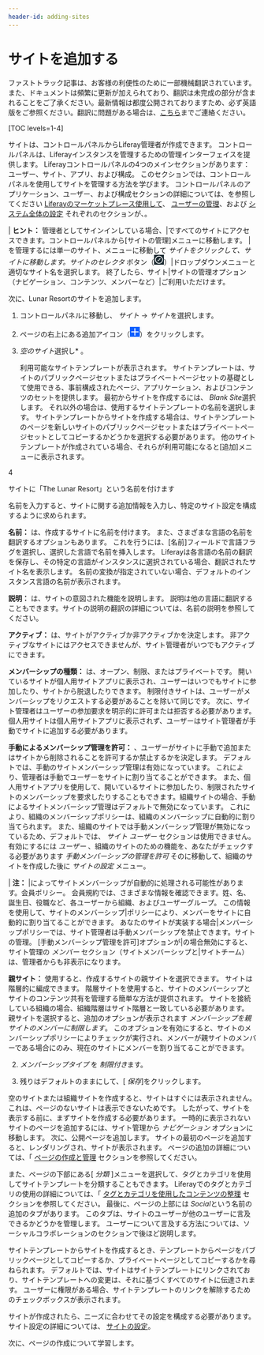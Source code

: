 ```yaml
---
header-id: adding-sites
---
```


# サイトを追加する

<p class="alert alert-info"><span class="wysiwyg-color-blue120">ファストトラック記事は、お客様の利便性のために一部機械翻訳されています。また、ドキュメントは頻繁に更新が加えられており、翻訳は未完成の部分が含まれることをご了承ください。最新情報は都度公開されておりますため、必ず英語版をご参照ください。翻訳に問題がある場合は、<a href="mailto:support-content-jp@liferay.com">こちら</a>までご連絡ください。</span></p>

[TOC levels=1-4]

サイトは、コントロールパネルからLiferay管理者が作成できます。 コントロールパネルは、Liferayインスタンスを管理するための管理インターフェイスを提供します。 Liferayコントロールパネルの4つのメインセクションがあります：ユーザー、サイト、アプリ、および構成。 このセクションでは、コントロールパネルを使用してサイトを管理する方法を学びます。 コントロールパネルのアプリケーション、ユーザー、および構成セクションの詳細については、を参照してください [Liferayのマーケットプレース使用して](/docs/7-1/user/-/knowledge_base/u/using-the-liferay-marketplace)、 [ユーザーの管理](/docs/7-1/user/-/knowledge_base/u/managing-users)、および [システム全体の設定](/docs/7-1/user/-/knowledge_base/u/system-wide-settings) それぞれのセクションが、。

| **ヒント：** 管理者としてサインインしている場合、|ですべてのサイトにアクセスできます。コントロールパネルから[サイトの管理]メニューに移動します。 |を管理するには単一のサイト、メニューに移動して *サイトをクリックして、サイトに移動します。サイトのセレクタ* ボタン（![Compass](../../../../images/icon-compass.png)）|ドロップダウンメニューと適切なサイト名を選択します。 終了したら、サイト|サイトの管理オプション（ナビゲーション、コンテンツ、メンバーなど）|ご利用いただけます。

次に、Lunar Resortのサイトを追加します。

1.  コントロールパネルに移動し、 *サイト* → *サイト*を選択します。

2.  ページの右上にある追加アイコン（![Add Site](../../../../images/icon-add.png)）をクリックします。

3.  *空のサイト*選択し* 。</p>

    利用可能なサイトテンプレートが表示されます。 サイトテンプレートは、サイトのパブリックページセットまたはプライベートページセットの基礎として使用できる、事前構成されたページ、アプリケーション、およびコンテンツのセットを提供します。 最初からサイトを作成するには、 *Blank Site*選択します。 それ以外の場合は、使用するサイトテンプレートの名前を選択します。 サイトテンプレートからサイトを作成する場合は、サイトテンプレートのページを新しいサイトのパブリックページセットまたはプライベートページセットとしてコピーするかどうかを選択する必要があります。 他のサイトテンプレートが作成されている場合、それらが利用可能になると[追加]メニューに表示されます。</li>

4

サイトに「The Lunar Resort」という名前を付けます</ol>

名前を入力すると、サイトに関する追加情報を入力し、特定のサイト設定を構成するように求められます。

**名前：** は、作成するサイトに名前を付けます。 また、さまざまな言語の名前を翻訳するオプションもあります。 これを行うには、[名前]フィールドで言語フラグを選択し、選択した言語で名前を挿入します。 Liferayは各言語の名前の翻訳を保存し、その特定の言語がインスタンスに選択されている場合、翻訳されたサイト名を表示します。 名前の変換が指定されていない場合、デフォルトのインスタンス言語の名前が表示されます。

**説明：** は、サイトの意図された機能を説明します。 説明は他の言語に翻訳することもできます。サイトの説明の翻訳の詳細については、名前の説明を参照してください。

**アクティブ：** は、サイトがアクティブか非アクティブかを決定します。 非アクティブなサイトにはアクセスできませんが、サイト管理者がいつでもアクティブにできます。

**メンバーシップの種類：** は、オープン、制限、またはプライベートです。 開いているサイトが個人用サイトアプリに表示され、ユーザーはいつでもサイトに参加したり、サイトから脱退したりできます。 制限付きサイトは、ユーザーがメンバーシップをリクエストする必要があることを除いて同じです。 次に、サイト管理者はユーザーの参加要求を明示的に許可または拒否する必要があります。 個人用サイトは個人用サイトアプリに表示されず、ユーザーはサイト管理者が手動でサイトに追加する必要があります。

**手動によるメンバーシップ管理を許可：** 、ユーザーがサイトに手動で追加またはサイトから削除されることを許可するか禁止するかを決定します。 デフォルトでは、手動のサイトメンバーシップ管理は有効になっています。 これにより、管理者は手動でユーザーをサイトに割り当てることができます。 また、個人用サイトアプリを使用して、開いているサイトに参加したり、制限されたサイトのメンバーシップを要求したりすることもできます。組織サイトの場合、手動によるサイトメンバーシップ管理はデフォルトで無効になっています。 これにより、組織のメンバーシップポリシーは、組織のメンバーシップに自動的に割り当てられます。 また、組織のサイトでは手動メンバーシップ管理が無効になっているため、デフォルトでは、 *サイト* *ユーザー* セクションは使用できません。 有効にするには *ユーザー* 、組織のサイトのための機能を、あなたがチェックする必要があります *手動メンバーシップの管理を許可* そのに移動して、組織のサイトを作成した後に *サイトの設定* メニュー。

| **注：** |によってサイトメンバーシップが自動的に処理される可能性があります。会員ポリシー。 会員規約では、さまざまな情報を確認できます。姓、名、誕生日、役職など、各ユーザーから組織、およびユーザーグループ。 この情報を使用して、サイトのメンバーシップ|ポリシーにより、メンバーをサイトに自動的に割り当てることができます。 あなたのサイトが実装する場合|メンバーシップポリシーでは、サイト管理者は手動メンバーシップを禁止できます。サイトの管理。 [手動メンバーシップ管理を許可]オプションが|の場合無効にすると、サイト管理の *メンバー* セクション（サイトメンバーシップと|サイトチーム）は、管理者からも非表示になります。

**親サイト：** 使用すると、作成するサイトの親サイトを選択できます。 サイトは階層的に編成できます。 階層サイトを使用すると、サイトのメンバーシップとサイトのコンテンツ共有を管理する簡単な方法が提供されます。 サイトを接続している組織の場合、組織階層はサイト階層と一致している必要があります。 親サイトを選択すると、追加のオプションが表示されます *メンバーシップを親サイトのメンバーに制限します*。 このオプションを有効にすると、サイトのメンバーシップポリシーによりチェックが実行され、メンバーが親サイトのメンバーである場合にのみ、現在のサイトにメンバーを割り当てることができます。

2.  *メンバーシップタイプ* を *制限付き*ます。

3.  残りはデフォルトのままにして、[ *保存*]をクリックします。

空のサイトまたは組織サイトを作成すると、サイトはすぐには表示されません。 これは、ページのないサイトは表示できないためです。 したがって、サイトを表示する前に、まずサイトを作成する必要があります。 一時的に表示されないサイトのページを追加するには、サイト管理から *ナビゲーション* オプションに移動します。 次に、公開ページを追加します。 サイトの最初のページを追加すると、レンダリングされ、サイトが表示されます。 ページの追加の詳細については、「 [ページの作成と管理](/docs/7-1/user/-/knowledge_base/u/creating-and-managing-pages) セクションを参照してください。

また、ページの下部にある[ *分類* ]メニューを選択して、タグとカテゴリを使用してサイトテンプレートを分類することもできます。 Liferayでのタグとカテゴリの使用の詳細については、「 [タグとカテゴリを使用したコンテンツの整理](/docs/7-1/user/-/knowledge_base/u/organizing-content-with-tags-and-categories) セクションを参照してください。 最後に、ページの上部には *Social*という名前の追加のタブがあります。 このタブは、サイトのユーザーが他のユーザーに言及できるかどうかを管理します。 ユーザーについて言及する方法については、ソーシャルコラボレーションのセクションで後ほど説明します。

サイトテンプレートからサイトを作成するとき、テンプレートからページをパブリックページとしてコピーするか、プライベートページとしてコピーするかを尋ねられます。 デフォルトでは、サイトはサイトテンプレートにリンクされており、サイトテンプレートへの変更は、それに基づくすべてのサイトに伝達されます。 ユーザーに権限がある場合、サイトテンプレートのリンクを解除するためのチェックボックスが表示されます。

サイトが作成されたら、ニーズに合わせてその設定を構成する必要があります。 サイト設定の詳細については、 [サイトの設定](/docs/7-1/user/-/knowledge_base/u/configuring-sites)。

次に、ページの作成について学習します。
